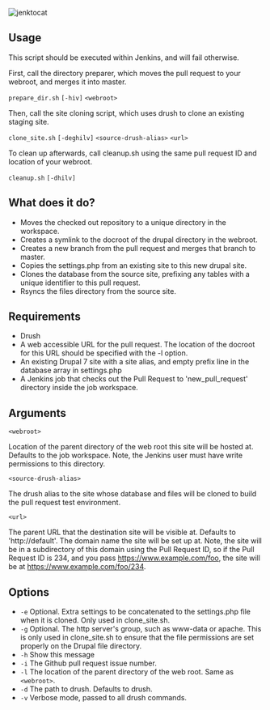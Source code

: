 ![jenktocat](https://api.monosnap.com/image/download?id=9PMKonRKS2i1el0vJZ7cuK1oQ)

## Usage
This script should be executed within Jenkins, and will fail otherwise.

First, call the directory preparer, which moves the pull request to your
webroot, and merges it into master.

`prepare_dir.sh` `[-hiv]` `<webroot>`

Then, call the site cloning script, which uses drush to clone an existing
staging site.

`clone_site.sh` `[-deghilv]` `<source-drush-alias>` `<url>`

To clean up afterwards, call cleanup.sh using the same pull request ID and
location of your webroot.

`cleanup.sh` `[-dhilv]`

## What does it do?
- Moves the checked out repository to a unique directory in the workspace.
- Creates a symlink to the docroot of the drupal directory in the webroot.
- Creates a new branch from the pull request and merges that branch to
  master.
- Copies the settings.php from an existing site to this new drupal site.
- Clones the database from the source site, prefixing any tables with a
  unique identifier to this pull request.
- Rsyncs the files directory from the source site.

## Requirements
- Drush
- A web accessible URL for the pull request. The location of the docroot for
  this URL should be specified with the -l option.
- An existing Drupal 7 site with a site alias, and empty prefix line in the
  database array in settings.php
- A Jenkins job that checks out the Pull Request to 'new_pull_request' directory
  inside the job workspace.

## Arguments
`<webroot>`

  Location of the parent directory of the web root this site will be hosted at.
  Defaults to the job workspace. Note, the Jenkins user must have write
  permissions to this directory.

`<source-drush-alias>`

  The drush alias to the site whose database and files will be cloned to build
  the pull request test environment.

`<url>`

  The parent URL that the destination site will be visible at. Defaults to
  'http://default'. The domain name the site will be set up at. Note, the site
  will be in a subdirectory of this domain using the Pull Request ID, so if the
  Pull Request ID is 234, and you pass https://www.example.com/foo, the site
  will be at https://www.example.com/foo/234.

## Options
* `-e`  Optional. Extra settings to be concatenated to the settings.php file
        when it is cloned. Only used in clone_site.sh.
* `-g`  Optional. The http server's group, such as www-data or apache. This is
        only used in clone_site.sh to ensure that the file permissions are set
        properly on the Drupal file directory.
* `-h`  Show this message
* `-i`  The Github pull request issue number.
* `-l`  The location of the parent directory of the web root. Same as
        `<webroot>`.
* `-d`  The path to drush. Defaults to drush.
* `-v`  Verbose mode, passed to all drush commands.
